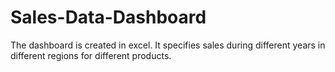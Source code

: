 # Sales-Data-Dashboard

The dashboard is created in excel.
It specifies sales during different years in different regions for different products.
